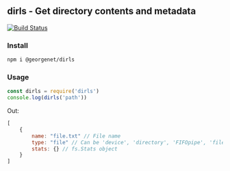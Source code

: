 ## dirls - Get directory contents and metadata
[![Build Status](https://travis-ci.com/gbougakov/dirls.svg?branch=master)](https://travis-ci.com/gbougakov/jebase)
### Install
```bash
npm i @georgenet/dirls
```

### Usage
```js
const dirls = require('dirls')
console.log(dirls('path'))
```
Out:
```js
[
	{
		name: "file.txt" // File name
		type: "file" // Can be 'device', 'directory', 'FIFOpipe', 'file', 'socket', 'symlink' or 'unknown'
		stats: {} // fs.Stats object
	}
]
```
